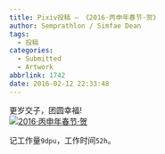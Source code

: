 ```yaml
---
title: Pixiv投稿 – 《2016·丙申年春节·贺》
author: Semprathlon / Simfae Dean
tags:
  - 投稿
categories:
  - Submitted
  - Artwork
abbrlink: 1742
date: 2016-02-12 22:33:48
---
```

更岁交子，团圆幸福!  
[![2016·丙申年春节·贺](__ASSETS_HOST_NAME__/2016/02/160212.png)](http://www.pixiv.net/member_illust.php?mode=medium&illust_id=55239231)  
<!--more-->
记工作量`9dpu`，工作时间`52h`。   
